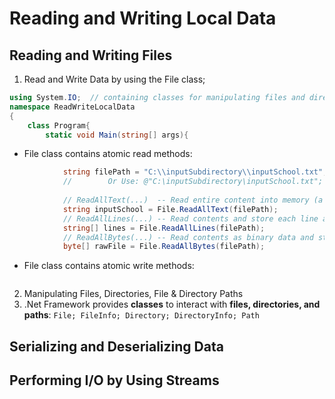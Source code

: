 # Reading and Writing Local Data
## Reading and Writing Files
1. Read and Write Data by using the File class;
```cs 
using System.IO;  // containing classes for manipulating files and directories. 
namespace ReadWriteLocalData
{
    class Program{
        static void Main(string[] args){
```
- File class contains atomic read methods:
```cs
            string filePath = "C:\\inputSubdirectory\\inputSchool.txt"; // One may use '\\' or use '\' with '@' before the string.
            //        Or Use: @"C:\inputSubdirectory\inputSchool.txt";
            
            // ReadAllText(...)  -- Read entire content into memory (a string):
            string inputSchool = File.ReadAllText(filePath);
            // ReadAllLines(...) -- Read contents and store each line at a new index in a string array:
            string[] lines = File.ReadAllLines(filePath);
            // ReadAllBytes(...) -- Read contents as binary data and store data in a byte array:
            byte[] rawFile = File.ReadAllBytes(filePath);
```
- File class contains atomic write methods:
```cs

```
2. Manipulating Files, Directories, File & Directory Paths
3. .Net Framework provides **classes** to interact with **files, directories, and paths**:
``` File; FileInfo; Directory; DirectoryInfo; Path ```
## Serializing and Deserializing Data
## Performing I/O by Using Streams
